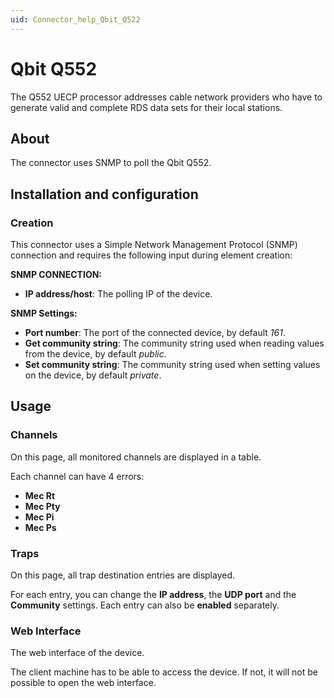 ```yaml
---
uid: Connector_help_Qbit_Q522
---
```


# Qbit Q552

The Q552 UECP processor addresses cable network providers who have to generate valid and complete RDS data sets for their local stations.

## About

The connector uses SNMP to poll the Qbit Q552.

## Installation and configuration

### Creation

This connector uses a Simple Network Management Protocol (SNMP) connection and requires the following input during element creation:

**SNMP CONNECTION:**

- **IP address/host**: The polling IP of the device.

**SNMP Settings:**

- **Port number**: The port of the connected device, by default *161*.
- **Get community string**: The community string used when reading values from the device, by default *public*.
- **Set community string**: The community string used when setting values on the device, by default *private*.

## Usage

### Channels

On this page, all monitored channels are displayed in a table.

Each channel can have 4 errors:

- **Mec Rt**
- **Mec Pty**
- **Mec Pi**
- **Mec Ps**

### Traps

On this page, all trap destination entries are displayed.

For each entry, you can change the **IP address**, the **UDP port** and the **Community** settings. Each entry can also be **enabled** separately.

### Web Interface

The web interface of the device.

The client machine has to be able to access the device. If not, it will not be possible to open the web interface.
